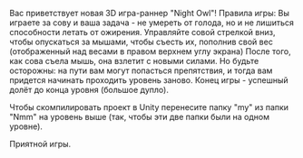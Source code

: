 Вас приветствует новая 3D игра-раннер "Night Owl"!
Правила игры: 
Вы играете за сову и ваша задача - не умереть от голода, но и не лишиться способности летать от ожирения.
Управляйте совой стрелкой вниз, чтобы опускаться за мышами, чтобы съесть их, пополнив свой вес (отображенный над весами в правом верхнем углу экрана)
После того, как сова съела мышь, она взлетит с новыми силами. Но будьте осторожны: на пути вам могут попасться препятствия, и тогда вам придется начинать проходить уровень заново.
Конец игры - успешный долёт до конца уровня (большое дупло).

Чтобы скомпилировать проект в Unity перенесите папку "my" из папки "Nmm" на уровень выше (так, чтобы эти две папки были на одном уровне).

Приятной игры.
